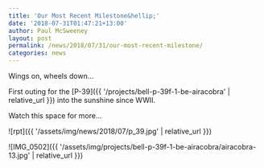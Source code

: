 ```yaml
---
title: 'Our Most Recent Milestone&hellip;'
date: '2018-07-31T01:47:21+13:00'
author: Paul McSweeney
layout: post
permalink: /news/2018/07/31/our-most-recent-milestone/
categories: news
---
```


Wings on, wheels down…

First outing for the [P-39]({{ '/projects/bell-p-39f-1-be-airacobra' | relative_url }}) into the sunshine since WWII.

Watch this space for more…

![rpt]({{ '/assets/img/news/2018/07/p_39.jpg' | relative_url }})

![IMG_0502]({{ '/assets/img/projects/bell-p-39f-1-be-airacobra/airacobra-13.jpg' | relative_url }})
